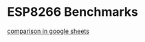 # ESP8266 Benchmarks

[comparison in google sheets](https://docs.google.com/spreadsheets/d/1yk49jxyY6locMRcuf4RWhU7q8_fcjbP8eM-NhhNOo7w/edit?usp=sharing)
